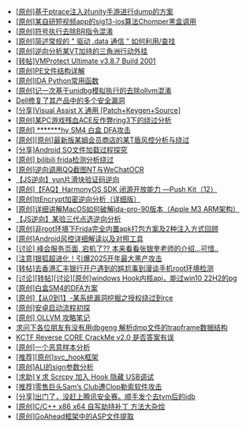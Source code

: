 + [[原创]基于ptrace注入对unity手游进行dump的方案](https://bbs.kanxue.com/thread-286222.htm)
+ [[原创]某自研短视频app的sig13-ios算法Chomper黑盒调用](https://bbs.kanxue.com/thread-285666.htm)
+ [[原创]符号执行去除BR指令混淆](https://bbs.kanxue.com/thread-280737.htm)
+ [[原创]简述常规的 " 驱动 .data 通信 " 如何利用/查找](https://bbs.kanxue.com/thread-285348.htm)
+ [[原创]逆向分析某VT加持的三角洲行动外挂](https://bbs.kanxue.com/thread-286195.htm)
+ [[转帖]VMProtect Ultimate v3.8.7 Build 2001](https://bbs.kanxue.com/thread-286257.htm)
+ [[原创]PE文件结构详解](https://bbs.kanxue.com/thread-285372.htm)
+ [[原创]IDA Python常用函数](https://bbs.kanxue.com/thread-286124.htm)
+ [[原创]记一次基于unidbg模拟执行的去除ollvm混淆](https://bbs.kanxue.com/thread-277086.htm)
+ [Dell修复了其产品中的多个安全漏洞](https://bbs.kanxue.com/thread-286280.htm)
+ [[分享]Visual Assist X 通用 [Patch+Keygen+Source]](https://bbs.kanxue.com/thread-268410.htm)
+ [[原创]某PC游戏残血ACE反作弊ring3下的绕过分析](https://bbs.kanxue.com/thread-284667.htm)
+ [[原创] *******hy SM4 白盒 DFA攻击](https://bbs.kanxue.com/thread-285313.htm)
+ [[原创][原创]最新版某姆会员商店的某T盾风控分析与绕过](https://bbs.kanxue.com/thread-286243.htm)
+ [[分享]Android  SO文件加载过程探究](https://bbs.kanxue.com/thread-285788.htm)
+ [[原创] bilibili frida检测分析绕过](https://bbs.kanxue.com/thread-285893.htm)
+ [[原创]逆向调用QQ截图NT与WeChatOCR](https://bbs.kanxue.com/thread-278161.htm)
+ [【JS逆向】yun片滑块验证码逆向](https://bbs.kanxue.com/thread-286252.htm)
+ [[原创]【FAQ】HarmonyOS SDK 闭源开放能力 —Push Kit（12）](https://bbs.kanxue.com/thread-286283.htm)
+ [[原创]ttEncrypt加密逆向分析（详细版）](https://bbs.kanxue.com/thread-286273.htm)
+ [[原创]详细讲解MacOS如何破解ida-pro-90版本（Apple M3 ARM架构）](https://bbs.kanxue.com/thread-282846.htm)
+ [【JS逆向】某验三代点选逆向分析](https://bbs.kanxue.com/thread-286163.htm)
+ [[原创]非root环境下Frida完全内置apk打包方案及2种注入方式回顾](https://bbs.kanxue.com/thread-284482.htm)
+ [[原创]Android风控详细解读以及对照工具](https://bbs.kanxue.com/thread-286120.htm)
+ [[讨论] 峰会服务页面,  宕机了??  本来看看张银奎老师的介绍...可惜..](https://bbs.kanxue.com/thread-286271.htm)
+ [[注意]银狐超进化！引爆2025开年最大黑产攻击](https://bbs.kanxue.com/thread-286295.htm)
+ [[转帖]去香港汇丰银行开户遇到的尴尬事到漫谈手机root环境检测](https://bbs.kanxue.com/thread-285754.htm)
+ [[讨论][转帖][讨论][原创]windows Hook内核api，能过win10 22H2的pg](https://bbs.kanxue.com/thread-279782.htm)
+ [[原创]白盒SM4的DFA方案](https://bbs.kanxue.com/thread-285292.htm)
+ [[原创]【从0到1】-某系统漏洞挖掘之授权绕过到rce](https://bbs.kanxue.com/thread-270724.htm)
+ [[原创]安卓启动流程初探](https://bbs.kanxue.com/thread-285949.htm)
+ [[原创] OLLVM 攻略笔记](https://bbs.kanxue.com/thread-286256.htm)
+ [求问下各位朋友有没有用dbgeng 解析dmp文件的trapframe数据结构](https://bbs.kanxue.com/thread-286297.htm)
+ [KCTF Reverse CORE CrackMe v2.0 是否答案有误](https://bbs.kanxue.com/thread-280689.htm)
+ [[原创]一个恶意样本分析](https://bbs.kanxue.com/thread-286298.htm)
+ [[推荐][原创]svc_hook框架](https://bbs.kanxue.com/thread-284713.htm)
+ [[原创]ALI的sign参数分析](https://bbs.kanxue.com/thread-284292.htm)
+ [[求助]￥求 Scrcpy 加入 Hook 隐藏 USB调试](https://bbs.kanxue.com/thread-286300.htm)
+ [[推荐]零售巨头Sam’s Club遭Clop勒索软件攻击](https://bbs.kanxue.com/thread-286299.htm)
+ [[分享]出门了，没赶上腾讯安全赛。顺手发个去tvm后的idb](https://bbs.kanxue.com/thread-286260.htm)
+ [[原创]C/C++ x86 x64 自写劫持补丁 方法大杂烩](https://bbs.kanxue.com/thread-282745.htm)
+ [[原创]GoAhead框架中的ASP文件提取](https://bbs.kanxue.com/thread-261905.htm)
